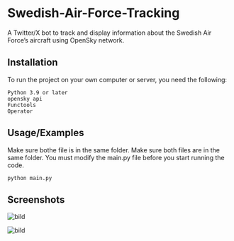 
# Swedish-Air-Force-Tracking

A Twitter/X bot to track and display information about the Swedish Air Force’s aircraft using OpenSky network.


## Installation

To run the project on your own computer or server, you need the following:

    Python 3.9 or later
    opensky api
    Functools
    Operator

## Usage/Examples
Make sure bothe file is in the same folder. Make sure both files are in the same folder. You must modify the main.py file before you start running the code.
```
python main.py

```



## Screenshots

![bild](https://github.com/Alpflex/Alpflex-Swedish-Air-Force-Tracking/assets/29543573/e3405065-3ee1-4c0c-bab4-9abd66db924a)



![bild](https://github.com/Alpflex/Alpflex-Swedish-Air-Force-Tracking/assets/29543573/06f565a2-8230-400e-a53c-1b0693411aa0)
